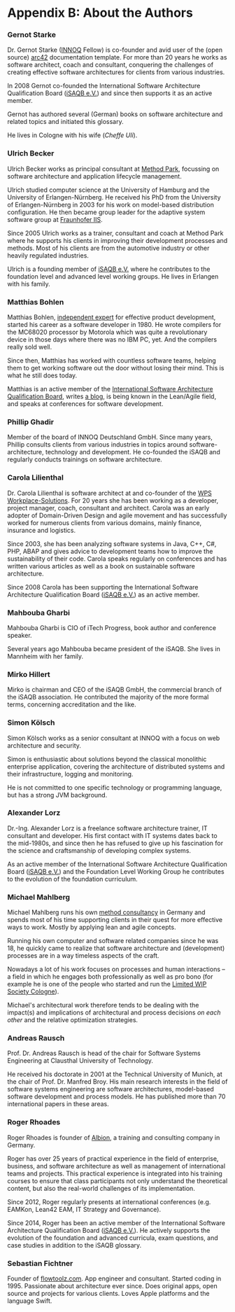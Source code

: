 
# Appendix B: About the Authors

### Gernot Starke

Dr. Gernot Starke ([INNOQ](https://innoq.com) Fellow) is co-founder and avid user of the (open source) [arc42](https://arc42.org) documentation template. 
For more than 20 years he works as software architect, coach and consultant, conquering the challenges of creating effective software architectures for clients from various industries.

In 2008 Gernot co-founded the International Software Architecture Qualification Board ([iSAQB e.V.](https://isaqb.org)) and since then supports it as an active member.

Gernot has authored several (German) books on software architecture and related topics and initiated this glossary.

He lives in Cologne with his wife (_Cheffe Uli_).



### Ulrich Becker

Ulrich Becker works as principal consultant at [Method Park](http://www.methodpark.de), focussing on software architecture and application lifecycle management.

Ulrich studied computer science at the University of Hamburg and the University of Erlangen-Nürnberg. He received his PhD from the University of Erlangen-Nürnberg in 2003 for his work on model-based distribution configuration. He then became group leader for the adaptive system software group at [Fraunhofer IIS](http://www.iis.fraunhofer.de/).

Since 2005 Ulrich works as a trainer, consultant and coach at Method Park where he supports his clients in improving their development processes and methods. Most of his clients are from the automotive industry or other heavily regulated industries.

Ulrich is a founding member of [iSAQB e.V.](http://isaqb.org) where he contributes to the foundation level and advanced level working groups. He lives in Erlangen with his family.


### Matthias Bohlen

Matthias Bohlen, [independent expert](http://mbohlen.de) for effective product development, started his career as a software developer in 1980. He wrote compilers for the MC68020 processor by Motorola which was quite a revolutionary device in those days where there was no IBM PC, yet. And the compilers really sold well.

Since then, Matthias has worked with countless software teams, helping them to get working software out the door without losing their mind. This is what he still does today.

Matthias is an active member of the [International Software Architecture Qualification Board](http://www.isaqb.org), writes [a blog](http://mbohlen.de), is being known in the Lean/Agile field, and speaks at conferences for software development. 


### Phillip Ghadir

Member of the board of INNOQ Deutschland GmbH. Since many years, Phillip consults
clients from various industries in topics around software-architecture,
technology and development. He co-founded the iSAQB and regularly conducts trainings
on software architecture.


### Carola Lilienthal

Dr. Carola Lilienthal is software architect at and co-founder of the [WPS Workplace-Solutions](https://wps.de). 
For 20 years she has been working as a developer, project manager, coach, consultant and architect. Carola was an early adopter of Domain-Driven Design and agile movement and has successfully worked for numerous clients from various domains, mainly finance, insurance and logistics.

Since 2003, she has been analyzing software systems in Java, C++, C#, PHP, ABAP and gives advice to development teams how to improve the sustainability of their code. Carola speaks regularly on conferences and has written various articles as well as a book on sustainable software architecture.

Since 2008 Carola has been supporting the International Software Architecture Qualification Board ([iSAQB e.V.](http://isaqb.org)) as an active member.


### Mahbouba Gharbi

Mahbouba Gharbi is CIO of iTech Progress, book author and conference speaker.

Several years ago Mahbouba became president of the iSAQB. She lives in Mannheim with her family.

### Mirko Hillert

Mirko is chairman and CEO of the iSAQB GmbH, the commercial branch of the iSAQB association. He contributed the majority of the more formal terms, concerning accreditation and the like.


### Simon Kölsch
Simon Kölsch works as a senior consultant at INNOQ with a focus on web architecture and security.


Simon is enthusiastic about solutions beyond the classical monolithic enterprise application, covering the architecture of distributed systems and their infrastructure, logging and monitoring. 

He is not committed to one specific technology or programming language, but has a strong JVM background.

### Alexander Lorz
Dr.-Ing. Alexander Lorz is a freelance software architecture trainer, IT consultant and developer. His first contact with IT systems dates back to the mid-1980s, and since then he has refused to give up his fascination for the science and craftsmanship of developing complex systems.

As an active member of the International Software Architecture Qualification Board ([iSAQB e.V.](http://isaqb.org)) and the Foundation Level Working Group he contributes to the evolution of the foundation curriculum.

### Michael Mahlberg

Michael Mahlberg runs his own [method consultancy](http://consulting-guild.de) in Germany and spends most of his time supporting clients in their quest for more effective ways to work. Mostly by applying lean and agile concepts.

Running his own computer and software related companies since he was 18, he quickly came to realize that software architecture and (development) processes are in a way timeless aspects of the craft.

Nowadays a lot of his work focuses on processes and human interactions – a field in which he engages both professionally as well as pro bono (for example he is one of the people who started and run the [Limited WIP Society Cologne](http://lwscologne.de)).

Michael's architectural work therefore tends to be dealing with the impact(s) and implications of architectural and process decisions _on each other_ and the relative optimization strategies.

### Andreas Rausch
Prof. Dr. Andreas Rausch is head of the chair for Software Systems Engineering at Clausthal University of Technology. 

He received his doctorate in 2001 at the Technical University of Munich, at the chair of Prof. Dr. Manfred Broy. 
His main research interests in the field of software systems engineering are software architectures, model-based software development and process models. 
He has published more than 70 international papers in these areas.


### Roger Rhoades

Roger Rhoades is founder of [Albion](https://albionacademy.de), a training and consulting company in Germany. 

Roger has over 25 years of practical experience in the field of enterprise, business, and software architecture as well as management of international teams and projects. This practical experience is integrated into his training courses to ensure that class participants not only understand the theoretical content, but also the real-world challenges of its implementation.

Since 2012, Roger regularly presents at international conferences (e.g. EAMKon, Lean42 EAM, IT Strategy and Governance).

Since 2014, Roger has been an active member of the International Software Architecture Qualification Board ([iSAQB e.V.](http://isaqb.org)). He actively supports the evolution of the foundation and advanced curricula, exam questions, and case studies in addition to the iSAQB glossary.

### Sebastian Fichtner

Founder of [flowtoolz.com](https://www.flowtoolz.com). App engineer and consultant. Started coding in 1995. Passionate about architecture ever since. Does original apps, open source and projects for various clients. Loves Apple platforms and the language Swift.